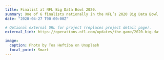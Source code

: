 ```yaml
---
title: Finalist at NFL Big Data Bowl 2020.
summary: One of 6 finalists nationally in the NFL’s 2020 Big Data Bowl competition.
date: "2020-04-27 T00:00:00Z"

# Optional external URL for project (replaces project detail page).
external_link: https://operations.nfl.com/updates/the-game/2020-big-data-bowl-results/

image:
  caption: Photo by Toa Heftiba on Unsplash
  focal_point: Smart
---
```

